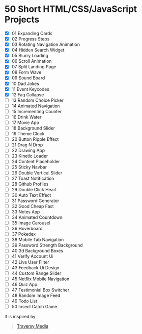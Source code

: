 # 50 Short HTML/CSS/JavaScript Projects

- [x] 01 Expanding Cards
- [x] 02 Progress Steps
- [x] 03 Rotating Navigation Animation
- [x] 04 Hidden Search Widget
- [x] 05 Blurry Loading
- [x] 06 Scroll Animation
- [x] 07 Split Landing Page
- [x] 08 Form Wave
- [x] 09 Sound Board
- [x] 10 Dad Jokes
- [x] 11 Event Keycodes
- [x] 12 Faq Collapse
- [ ] 13 Random Choice Picker
- [ ] 14 Animated Navigation
- [ ] 15 Incrementing Counter
- [ ] 16 Drink Water
- [ ] 17 Movie App
- [ ] 18 Background Slider
- [ ] 19 Theme Clock
- [ ] 20 Button Ripple Effect
- [ ] 21 Drag N Drop
- [ ] 22 Drawing App
- [ ] 23 Kinetic Loader
- [ ] 24 Content Placeholder
- [ ] 25 Sticky Navbar
- [ ] 26 Double Vertical Slider
- [ ] 27 Toast Notification
- [ ] 28 Github Profiles
- [ ] 29 Double Click Heart
- [ ] 30 Auto Text Effect
- [ ] 31 Password Generator
- [ ] 32 Good Cheap Fast
- [ ] 33 Notes App
- [ ] 34 Animated Countdown
- [ ] 35 Image Carousel
- [ ] 36 Hoverboard
- [ ] 37 Pokedex
- [ ] 38 Mobile Tab Navigation
- [ ] 39 Password Strength Background
- [ ] 40 3d Background Boxes
- [ ] 41 Verify Account Ui
- [ ] 42 Live User Filter
- [ ] 43 Feedback Ui Design
- [ ] 44 Custom Range Slider
- [ ] 45 Netflix Mobile Navigation
- [ ] 46 Quiz App
- [ ] 47 Testimonial Box Switcher
- [ ] 48 Random Image Feed
- [ ] 49 Todo List
- [ ] 50 Insect Catch Game

It is inspired by

> [Traversy Media](https://github.com/bradtraversy/50projects50days)
